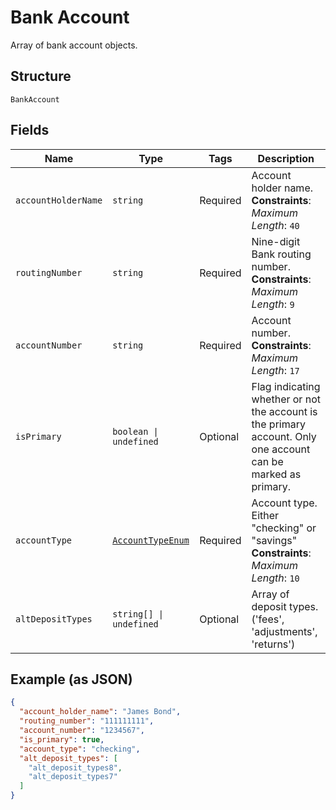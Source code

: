 
# Bank Account

Array of bank account objects.

## Structure

`BankAccount`

## Fields

| Name | Type | Tags | Description |
|  --- | --- | --- | --- |
| `accountHolderName` | `string` | Required | Account holder name.<br>**Constraints**: *Maximum Length*: `40` |
| `routingNumber` | `string` | Required | Nine-digit Bank routing number.<br>**Constraints**: *Maximum Length*: `9` |
| `accountNumber` | `string` | Required | Account number.<br>**Constraints**: *Maximum Length*: `17` |
| `isPrimary` | `boolean \| undefined` | Optional | Flag indicating whether or not the account is the primary account. Only one account can be marked as primary. |
| `accountType` | [`AccountTypeEnum`](../../doc/models/account-type-enum.md) | Required | Account type. Either "checking" or "savings"<br>**Constraints**: *Maximum Length*: `10` |
| `altDepositTypes` | `string[] \| undefined` | Optional | Array of deposit types. ('fees', 'adjustments', 'returns') |

## Example (as JSON)

```json
{
  "account_holder_name": "James Bond",
  "routing_number": "111111111",
  "account_number": "1234567",
  "is_primary": true,
  "account_type": "checking",
  "alt_deposit_types": [
    "alt_deposit_types8",
    "alt_deposit_types7"
  ]
}
```

